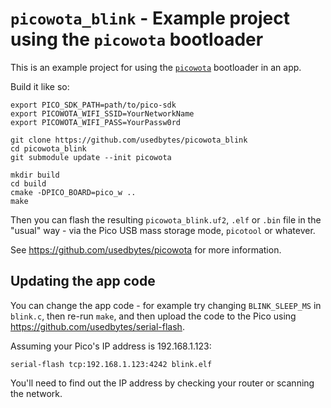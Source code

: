 # `picowota_blink` - Example project using the `picowota` bootloader

This is an example project for using the
[`picowota`](https://github.com/usedbytes/picowota) bootloader in an app.

Build it like so:
```
export PICO_SDK_PATH=path/to/pico-sdk
export PICOWOTA_WIFI_SSID=YourNetworkName
export PICOWOTA_WIFI_PASS=YourPassw0rd

git clone https://github.com/usedbytes/picowota_blink
cd picowota_blink
git submodule update --init picowota

mkdir build
cd build
cmake -DPICO_BOARD=pico_w ..
make
```

Then you can flash the resulting `picowota_blink.uf2`, `.elf` or `.bin` file
in the "usual" way - via the Pico USB mass storage mode, `picotool` or whatever.

See https://github.com/usedbytes/picowota for more information.

## Updating the app code

You can change the app code - for example try changing `BLINK_SLEEP_MS` in
`blink.c`, then re-run `make`, and then upload the code to the Pico using
https://github.com/usedbytes/serial-flash.

Assuming your Pico's IP address is 192.168.1.123:
```
serial-flash tcp:192.168.1.123:4242 blink.elf
```

You'll need to find out the IP address by checking your router or scanning the
network.
